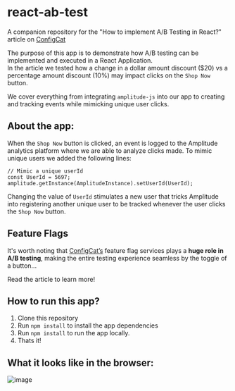 # react-ab-test
A companion repository for the "How to implement A/B Testing in React?" article on [ConfigCat](https://configcat.com/)

The purpose of this app is to demonstrate how A/B testing can be implemented and executed in a React Application.    
In the article we tested how a change in a dollar amount discount ($20) vs a percentage amount discount (10%) may impact clicks on the `Shop Now` button.

We cover everything from integrating `amplitude-js` into our app to creating and tracking events while mimicking unique user clicks.

## About the app:
When the `Shop Now` button is clicked, an event is logged to the Amplitude analytics platform where we are able to analyze clicks made.
To mimic unique users we added the following lines:

    // Mimic a unique userId
    const UserId = 5697;
    amplitude.getInstance(AmplitudeInstance).setUserId(UserId);

Changing the value of `UserId` stimulates a new user that tricks Amplitude into registering another unique user to be tracked whenever the user clicks the `Shop Now` button.

## Feature Flags
It's worth noting that [ConfigCat’s](https://configcat.com/) feature flag services plays a **huge role in A/B testing**, making the entire testing experience seamless by the toggle of a button...   

Read the article to learn more!

## How to run this app?
1. Clone this repository
2. Run `npm install` to install the app dependencies 
3. Run `npm install` to run the app locally.
4. Thats it!

## What it looks like in the browser:
![image](https://user-images.githubusercontent.com/74829200/159141452-f9070379-9306-46c7-8809-15c3d829dd9a.png)
